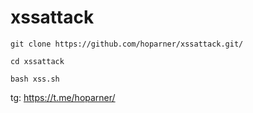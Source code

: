 # xssattack
`git clone https://github.com/hoparner/xssattack.git/`

`cd xssattack`

`bash xss.sh`

tg: https://t.me/hoparner/
